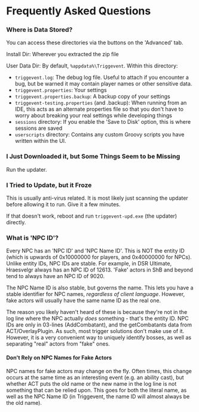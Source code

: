 # Frequently Asked Questions

### Where is Data Stored?

You can access these directories via the buttons on the 'Advanced' tab.

Install Dir: Wherever you extracted the zip file

User Data Dir: By default, `%appdata%\Triggevent`. Within this directory:
* `triggevent.log`: The debug log file. Useful to attach if you encounter a bug, but be warned it may contain player names or other sensitive data.
* `triggevent.properties`: Your settings
* `triggevent.properties.backup`: A backup copy of your settings
* `triggevent-testing.properties` (and .backup): When running from an IDE, this acts as an alternate properties file so that you don't have to worry
about breaking your real settings while developing things
* `sessions` directory: If you enable the 'Save to Disk' option, this is where sessions are saved
* `userscripts` directory: Contains any custom Groovy scripts you have written within the UI. 


### I Just Downloaded it, but Some Things Seem to be Missing

Run the updater. 

### I Tried to Update, but it Froze

This is usually anti-virus related. It is most likely just scanning the updater before allowing it to run. Give it a few minutes. 

If that doesn't work, reboot and run `triggevent-upd.exe` (the updater) directly.

### What is 'NPC ID'?

Every NPC has an 'NPC ID' and 'NPC Name ID'. This is NOT the entity ID (which is upwards of 0x10000000 for players, and 0x40000000 for NPCs). Unlike
entity IDs, NPC IDs are stable. For example, in DSR Ultimate, Hraesvelgr always has an NPC ID of 12613. 'Fake' actors in ShB and beyond tend to always
have an NPC ID of 9020. 

The NPC Name ID is also stable, but governs the name. This lets you have a stable identifier for NPC names, *regardless of client language*. However,
fake actors will usually have the same name ID as the real one. 

The reason you likely haven't heard of these is because they're not in the log line where the NPC actually *does* something - that's the entity ID.
NPC IDs are only in 03-lines (AddCombatant), and the getCombatants data from ACT/OverlayPlugin. As such, most trigger solutions don't make use of it.
However, it is a very convenient way to uniquely identify bosses, as well as separating "real" actors from "fake" ones.

#### Don't Rely on NPC Names for Fake Actors

NPC names for fake actors may change on the fly. Often times, this change occurs at the same time as an interesting event (e.g. an ability cast),
but whether ACT puts the old name or the new name in the log line is not something that can be relied upon. This goes for both the literal name, as
well as the NPC Name ID (in Triggevent, the name ID will almost always be the old name).